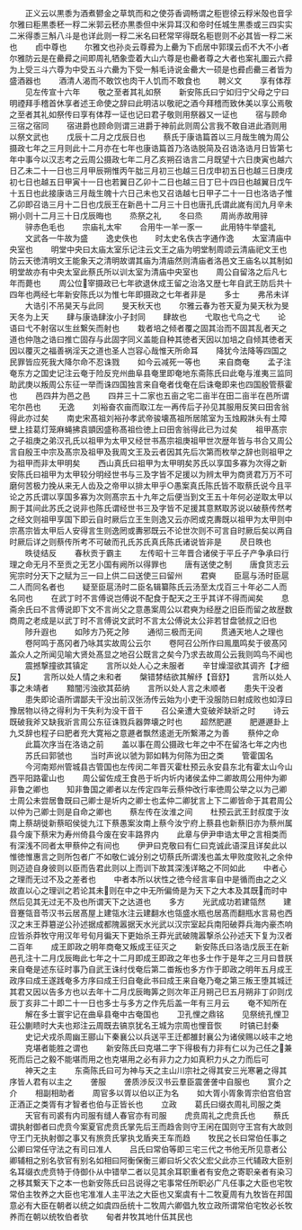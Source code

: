 <!-- { "loadSidebar": true } -->
　　正义云以黒黍为酒煮鬰金之草筑而和之使芬香调畅谓之秬鬯徐云稃米殻也音孚尔雅曰秬黒黍秠一稃二米郭云秠亦黒黍但中米异耳汉和帝时任城生黒黍或三四实实二米得黍三斛八斗是也详此则一稃二米名曰秠常罕得既名秬鬯则不必其皆一稃二米也
　　卣中尊也
　　尔雅文也孙炎云尊彛为上罍为下卣居中郭璞云卣不大不小者尔雅防云是在罍彛之间即周礼牺象壶着大山六尊是也罍者尊之大者也案礼圗云六彛为上受三斗六尊为中受五斗六罍为下受一斛毛诗说金罍大一硕是也彛卣罍三者皆为盛酒器也
　　酒清人渴而不敢饮也肉干人饥而不敢食也
　　聘义文
　　享有体荐
　　见左传宣十六年
　　敬之至者其礼如祭
　　新安陈氏曰宁如归宁父母之宁曰明禋拜手稽首休享者述王命使之辞曰此明洁以敬祀之酒今拜稽而致休美以享公焉敬之至者其礼如祭传曰享有体荐一证也记曰君子敬则用祭器又一证也
　　宿与顾命三宿之宿同
　　宿进爵也顾命则谓三进爵于神前此则周公言我不敢自进此酒则用以祭文武也
　　戊辰十二月之戊辰日也
　　蔡氏于康诰篇首以三月哉生魄为周公摄政七年之三月则此十二月亦在七年也康诰篇首乃洛诰脱简及召诰洛诰月日皆第七年中事今以汉志考之云周公摄政七年二月乙亥朔召诰言二月既望十六日庚寅也越六日乙未二十一日也三月甲辰朔惟丙午朏三月初三也越三日戊申初五日也越三日庚戌初七日也越五日甲寅十一日也若翼日乙卯十二日也越三日丁巳十四日也越翼日戊午十五日也此接康诰三月哉生魄十六日己未也又召诰越七日甲子二十一日也洛诰子惟乙卯即召诰三月十二日也戊辰王在新邑十二月三十日也唐孔氏谓此嵗有闰九月辛未朔小则十二月三十日戊辰晦也
　　烝祭之礼
　　冬曰烝
　　周尚赤故用骍
　　骍赤色毛也
　　宗庙礼太牢
　　合用牛一羊一豕一
　　此用特牛举盛礼
　　文武各一牛故为盛
　　逸史佚也
　　时太史名佚古字通作逸
　　太室清庙中央室也
　　明堂中央曰太庙太室乐记注云文王之庙为明堂制周颂云清庙祀文王也防云天徳清明文王能象天之清明故谓其庙为清庙然则清庙者洛邑文王庙名以其制如明堂故亦有中央太室此蔡氏所以训太室为清庙中央室也
　　周公自留洛之后凡七年而薨也
　　周公位宰摄政已七年欲退休成王留之治洛又歴七年自武王防后共十四年也两经七年新安陈氏以为惟七年即摄政之七年者非是
　　多士
　　弗吊未详
　　大诰引不吊昊天与此同
　　旻天秋天也
　　尔雅云春为苍天夏为昊天秋为旻天冬为上天
　　肆与康诰肆汝小子封同
　　肆故也
　　弋取也弋鸟之弋
　　论语曰弋不射宿以生丝繋矢而射也
　　栽者培之倾者覆之固其治而不固其乱者天之道也仲虺之诰曰推亡固存与此固字同义盖能自种其徳者天因以加培之自倾其徳者天因以覆灭之福善祸淫天之道也圣人岂容心哉惟天所命耳
　　降犹今法降等四国之民罪皆应死我大降尔命不忍诛戮
　　如今云减死一等也
　　来自商奄
　　孟子注奄东方之国史记注云奄于险反兖州曲阜县奄里即奄地东斋陈氏曰此奄与淮夷三监同助武庚以叛周公东征一举而诛四国独言来自奄者伐奄在后诛奄即来也四国殷管蔡霍也
　　邑四井为邑之邑
　　四井三十二家也五亩之宅二亩半在田二亩半在邑所谓宅尔邑也
　　无逸
　　刘裕奋农亩而取江左一再传后子孙见其服用反笑曰田舎翁得此亦过矣
　　南史宋髙祖刘裕孙孝武帝骏壊髙祖所居隂室为玉烛殿牀头有土障壁上挂葛灯笼麻蝇拂袁顗因盛称髙祖俭徳上曰田舎翁得此已为过矣
　　祖甲髙宗之子祖庚之弟汉孔氏以祖甲为太甲又经世书髙宗祖庚祖甲世次歴年皆与书合又周公言自殷王中宗及髙宗及祖甲及我周文王及云者因其先后次第而枚举之辞也则祖甲之为祖甲而非太甲明矣
　　西山真氏曰祖甲为太甲明矣苏氏以享国多寡为次得之新安陈氏曰祖甲为太甲较分明经世书与三及字皆不足援以为辨太甲为商贤君万万不可磨何苦极力挽从来无人齿及之帝甲以排太甲乎○愚案真氏陈氏皆不取蔡氏说今且平论之苏氏谓以享国多寡为次则髙宗五十九年之后便当到文王五十年何必逆取太甲以厠于其间此苏氏之说非也陈氏谓经世书三及字皆不足援其意黙取苏说以破蔡传然考之经文则祖甲享国下即云自时厥后立王生则逸又云亦罔或克夀既以祖甲为太甲则中宗髙宗皆太甲后人安得言生则逸罔或夀邪既云不论世次则不可言自时厥后矣以两自时厥后详之则蔡传所考不可破而孔氏苏氏真氏陈氏诸说皆非是
　　昃日昳也
　　昳徒结反
　　春秋贡于霸主
　　左传昭十三年晋合诸侯于平丘子产争承曰行理之命无月不至贡之无艺小国有阙所以得罪也
　　唐有送使之制
　　唐食货志云宪宗时分天下之赋为三一曰上供二曰送使三曰留州
　　君奭
　　臣扈与汤时臣扈二人而同名者也
　　疑至臣扈汤时二臣名辑纂陈氏云汤至太戊百三十年必二人而名同也
　　在武丁时不言傅说岂傅说不配食于配天之王乎其详不得而闻矣
　　息斋余氏曰不言傅说即下文不言尚父之意愚案周公以君奭为经歴之旧臣而留之故歴数商周之老成是以武丁时不言傅说文武时不言太公傅说太公非若甘盘虢叔之旧也
　　陟升遐也
　　如陟方乃死之陟
　　通彻三极而无间
　　贯通天地人之理也
　　卷阿鸣于髙冈者乃咏其实故周公云尔
　　卷阿召公所作曰鳯凰鸣矣于彼髙冈盖众人之所闻见喻大贤处髙显之地召公既言之矣今乃求去故周公云我则鸣鸟不闻也
　　震撼撃撞欲其镇定
　　言所以处人心之未服者
　　辛甘燥湿欲其调齐【才细反】
　　言所以处人情之未和者
　　槃错棼结欲其解纾【音舒】
　　言所以处人事之未靖者
　　黯闇污浊欲其茹纳
　　言所以处人言之未顺者
　　患失干没者
　　患失即论语所谓鄙夫干没出前汉张汤传云始为小吏干没服防曰射成败也如淳曰豫居物以待之得利为干失利为没干音干
　　召公亲遭大变破斧缺斨之时
　　诗云既破我斧又缺我斨言周公东征诛戮兵器弊壊之时也
　　超然肥遯
　　肥遯遯卦上九爻辞也程子曰肥者充大寛裕之意遯者飘然逺逝无所繋滞之为善
　　蔡仲之命
　　此篇次序当在洛诰之前
　　盖以事在周公摄政七年之中不在留洛七年之内也
　　苏氏曰郭虢也
　　当时声讹以虢为郭如韩为何陈为田之类
　　管霍国名
　　今河南郑州管城县古管国也左传闵二年晋灭霍杜预云永安县东北有霍太山今山西平阳路霍山也
　　周公留佐成王食邑于圻内圻内诸侯孟仲二卿故周公用仲为卿非鲁之卿也
　　知非鲁国之卿者以左传定四年云蔡仲改行率徳周公举之以为己卿士周公未尝居鲁既曰己卿士是圻内之卿士也孟仲二卿犹言上下二卿皆命于其君周公以仲为己卿士则是自命之卿也
　　蔡左传在汝淮之间
　　杜预云武王封叔度于汝南上蔡胡徙新蔡昭侯徙九江下蔡愚案汝南上蔡今汝宁府上蔡县也新蔡旧亦为蔡州属县今废下蔡宋为寿州倚县今废在安丰路界内
　　此章与伊尹申诰太甲之言相类而有深浅不同者太甲蔡仲之有间也
　　伊尹曰克敬曰有仁曰克诚此语深且详矣此以惟徳惟惠言之则所包者广不如敬仁诚分别之切蔡氏所谓浅也盖太甲败度败礼之余仲则迈迹自身彼则以臣而告君此则以上而训下故其深浅详略之不同如此
　　中者心之理而无过不及之差者也
　　中者本所以状性之徳今经言率自中是循而由之之义故直以心之理训之若论其未则在中之中无所偏倚是为天下之大本及其既而时中然后见其无过无不及也所谓天下之达道也
　　多方
　　光武成功若建瓴然
　　建音蹇瓴音苓汉书云居髙屋上建瓴水注云建翻水也瓴盛水瓶也居髙而翻瓶水言易也西汉之末王莽簒逆公孙述据成都隗嚣据天水光武以汉宗室起兵南阳破莽兵海内豪杰响应皆杀莽牧守用汉年号旬月徧天下更始杀王莽光武破隗嚣撃杀公孙述天下复为汉者二百年
　　成王即政之明年商奄又叛成王征灭之
　　新安陈氏曰洛诰戊辰王在新邑孔注十二月戊辰晦此七年之十二月即成王即政之年也多士作于是年之三月曰昔朕来自奄是述东征时事乃自武王诛纣伐奄后第二畨叛也多方作于即政之明年五月成王政序曰成王遂践奄多方序曰成王归自奄此书曰成王来自奄乃奄之第三叛王堕其城迁其君又因以告多方也以去年十二月戊辰晦筭之则次年正月朔己巳五月朔非丁卯则戊辰丁亥非二十即二十一日也多士与多方之作先后盖一年有三月云
　　奄不知所在
　　解在多士寰宇记在曲阜县奄中古奄国也
　　卫孔悝之鼎铭
　　见祭统孔悝卫荘公蒯瞆时大夫也郑注云周既去镐京犹名王城为宗周也悝音恢
　　时镐已封秦
　　史记犬戎杀周幽王郦山下秦襄公以兵送平王迁都雒封襄公为诸侯赐以岐丰之地
　　克堪者能胜之谓也
　　新安陈氏曰克堪二字下得极有力非有仁以为己任之兼死而后己之毅不能堪而用之也克堪用之必有非力之力如真积力乆之力而后可
　　神天之主
　　东斋陈氏曰可为神与天之主山川宗社之得其安三光寒暑之得其序皆人君有以主之
　　詟服
　　詟质渉反汉书云羣臣震詟詟中自服也
　　賔介之介
　　相副相助者
　　周官多以胥以伯以正为名
　　如大胥小胥象胥宗伯宫伯宫正酒正之类胥有才智者也伯与正皆长也
　　立政
　　葛氏曰缀衣周礼司服之类
　　天官有司裘有内司服有缝人春官亦有司服
　　虎贲周礼之虎贲氏也
　　蔡氏谓执射御者曰虎贲今案夏官虎贲氏掌先后王而趋舎则守王闲在国则守王宫有大故则守王门无执射御之事又有旅贲氏掌执戈盾夹王车而趋
　　牧民之长曰常伯任事之公卿曰常任守法之有司曰准人
　　吕氏曰常伯等即三宅三代之书他无所见意者公卿辅相之别名欤官有别名如相曰阿衡保衡三卿曰圻父农父宏父此亦三代辅政大臣别名耳缀衣虎贲特于侍御仆从中错举二者以见其余耳职重者有安危之寄职亲者有染习之移其繋天下之本一也新安陈氏曰吕说得之宅事常任所职必广凡任事之大臣也宅牧常伯主牧养之大臣也宅准准人主平法之大臣也又案虞有十二牧夏周有九牧皆在邦国意必有大臣在朝者以统之如虞四岳统十二牧周六卿倡九牧立政所谓常伯宅牧必长牧养而在朝以统牧伯者欤
　　甸者井牧其地什伍其民也
